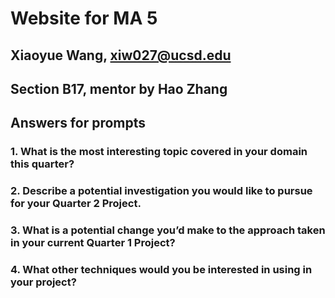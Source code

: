 # Website for MA 5
## Xiaoyue Wang, xiw027@ucsd.edu

## Section B17, mentor by Hao Zhang

## Answers for prompts
### 1. What is the most interesting topic covered in your domain this quarter?
### 2. Describe a potential investigation you would like to pursue for your Quarter 2 Project.
### 3. What is a potential change you’d make to the approach taken in your current Quarter 1 Project?
### 4. What other techniques would you be interested in using in your project?
